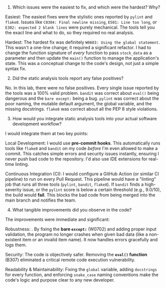 1. Which issues were the easiest to fix, and which were the hardest? Why?

Easiest: The easiest fixes were the stylistic ones reported by `pylint` and `flake8`. Issues like `C0304: Final newline missing`, `E501: Line too long`, or `E302: expected 2 blank lines` were purely mechanical. The tools tell you the exact line and what to do, so they required no real analysis.

Hardest: The hardest fix was definitely `W0603: Using the global statement`. This wasn't a one-line change; it required a significant refactor. I had to change the function signature of *every* function to pass `stock_data` as a parameter and then update the `main()` function to manage the application's state. This was a conceptual change to the code's design, not just a simple syntax fix.

2. Did the static analysis tools report any false positives?

No. In this lab, there were no false positives. Every single issue reported by the tools was a 100% valid problem.
`bandit` was correct about `eval()` being dangerous and the `bare except:` being a bug.
`pylint` was correct about the poor naming, the mutable default argument, the global variable, and the missing docstrings.
`flake8` was correct about all the PEP 8 style violations.

3. How would you integrate static analysis tools into your actual software development workflow?

I would integrate them at two key points:

 Local Development: I would use **pre-commit hooks**. This automatically runs tools like `flake8` and `bandit` on my code *before* I'm even allowed to make a commit. This catches simple errors and security issues instantly, ensuring I never push bad code to the repository. I'd also use IDE extensions for real-time linting.

 Continuous Integration (CI): I would configure a GitHub Action (or similar CI pipeline) to run on every Pull Request. This pipeline would have a "linting" job that runs all three tools (`pylint`, `bandit`, `flake8`). If `bandit` finds a high-severity issue, or the `pylint` score is below a certain threshold (e.g., 9.0/10), the build would **fail**. This blocks the bad code from being merged into the main branch and notifies the team.

4. What tangible improvements did you observe in the code?

The improvements were immediate and significant:

 Robustness: . By fixing the **bare `except:`** (W0702) and adding proper input validation, the program no longer crashes when given bad data (like a non-existent item or an invalid item name). It now handles errors gracefully and logs them.

 Security: The code is objectively safer. Removing the **`eval()` function** (B307) eliminated a critical remote code execution vulnerability.

 Readability & Maintainability: Fixing the `global` variable, adding `docstrings` for every function, and enforcing `snake_case` naming conventions make the code's logic and purpose clear to any new developer.